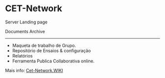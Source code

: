 # CET-Network

Server Landing page

Documents Archive

---

* Maqueta de trabalho de Grupo.
* Repositório de Ensaios & configuração
* Relatórios
* Ferramenta Publica Collaborativa online.

Mais info: [Cet-Network.WIKI](https://github.com/PGodinho/cet-network/wiki)
